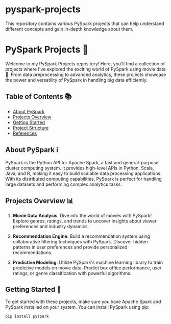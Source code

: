 # pyspark-projects
This repository contains various PySpark projects that can help understand different concepts and gain in-depth knowledge about them.

# PySpark Projects 🚀

Welcome to my PySpark Projects repository! Here, you'll find a collection of projects where I've explored the exciting world of PySpark using movie data 🎥. From data preprocessing to advanced analytics, these projects showcase the power and versatility of PySpark in handling big data efficiently.

## Table of Contents 📚

- [About PySpark](#about-pyspark)
- [Projects Overview](#projects-overview)
- [Getting Started](#getting-started)
- [Project Structure](#project-structure)
- [References](#references)

## About PySpark ℹ️

PySpark is the Python API for Apache Spark, a fast and general-purpose cluster computing system. It provides high-level APIs in Python, Scala, Java, and R, making it easy to build scalable data processing applications. With its distributed computing capabilities, PySpark is perfect for handling large datasets and performing complex analytics tasks.

## Projects Overview 📊

1. **Movie Data Analysis**: Dive into the world of movies with PySpark! Explore genres, ratings, and trends to uncover insights about viewer preferences and industry dynamics.

2. **Recommendation Engine**: Build a recommendation system using collaborative filtering techniques with PySpark. Discover hidden patterns in user preferences and provide personalized recommendations.

3. **Predictive Modeling**: Utilize PySpark's machine learning library to train predictive models on movie data. Predict box office performance, user ratings, or genre classification with powerful algorithms.

## Getting Started 🚀

To get started with these projects, make sure you have Apache Spark and PySpark installed on your system. You can install PySpark using pip:

```bash
pip install pyspark
